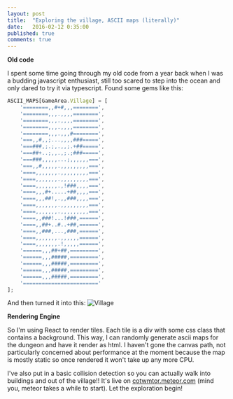 ```yaml
---
layout: post
title:  "Exploring the village, ASCII maps (literally)"
date:   2016-02-12 0:35:00
published: true
comments: true
---
```


**Old code**

I spent some time going through my old code from a year back when I was a budding javascript enthusiast, still too scared to step into the ocean and only dared to try it via typescript. Found some gems like this:

~~~ javascript
ASCII_MAPS[GameArea.Village] = [
    '========,,#+#,,,========',
    '========,,,.,,,,========',
    '========,,,.,,,,========',
    '========,,,.,,,,========',
    '========,,,.,,,#========',
    '===,,#,,;...,,,,###=====',
    '===###,;.;,.,,;.+##=====',
    '===##+..;,,.,;.;###=====',
    '===###,,,,,...;,,,,,,===',
    '===,,#,,,,,.,,,,,,,,,===',
    '====,,,,,,,.,,,,,,,,,===',
    '====,,,,,,,.,,,,,,,,,===',
    '====,,,,,,,.,!###,,,,===',
    '====,,,#+.....+##,,,,===',
    '====,,,##!,.,,###,,,,===',
    '====,,,,,,,.,,,,,,,,,===',
    '====,,,,,,,.,,,,,,,,,===',
    '====,,###!...!###,======',
    '====,,##+..#..+##,======',
    '====,,###,...,###,======',
    '====,,,,,,,.,,,,,,======',
    '====,,,,,,,.!,,,,,======',
    '======,,,##+##,=========',
    '======,,,#####,=========',
    '======,,,#####,=========',
    '======,,,#####,=========',
    '======,,,#####,=========',
    '========================'
];
~~~

And then turned it into this:
![Village](/cotwmtor/images/village.png)

**Rendering Engine**

So I'm using React to render tiles. Each tile is a div with some css class that contains a background.
This way, I can randomly generate ascii maps for the dungeon and have it render as html. I haven't gone the canvas path, not particularly concerned about performance at the moment because the map is mostly static so once rendered it won't take up any more CPU.

I've also put in a basic collision detection so you can actually walk into buildings and out of the village!!
It's live on [cotwmtor.meteor.com](http://cotwmtor.meteor.com) (mind you, meteor takes a while to start). Let the exploration begin!


